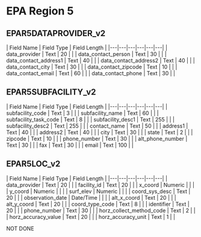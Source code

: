 # EPA Region 5

## EPAR5DATAPROVIDER_v2

|  Field Name |  Field Type |  Field Length |
|---|---|---|---|---|---|
| data_provider  | Text  | 20  |   | 
| data_contact_person | Text  | 30  |   | 
| data_contact_address1  | Text   |  40 |   | 
| data_contact_address2  | Text   |  40 |   | 
| data_contact_city  | Text   |  30 |   | 
| data_contact_zipcode  | Text   |  10 |   | 
| data_contact_email  | Text   |  60 |   | 
| data_contact_phone  | Text   |  30 |   | 

## EPAR5SUBFACILITY_v2

|  Field Name |  Field Type |  Field Length |
|---|---|---|---|---|---|
| subfacility_code  | Text   |  3 |   |
| subfacility_name  | Text   |  60 |   |
| subfacility_task_code  | Text   |  8 |   |
| subfacility_desc1  | Text   |  255 |   |
| subfacility_desc2  | Text   |  255 |   |
| contact_name  | Text   |  50 |   |
| address1  | Text   |  40 |   |
| address2  | Text   |  40 |   |
| city  | Text   |  30 |   |
| state  | Text   |  2 |   |
| zipcode  | Text   |  10 |   |
| phone_number  | Text   |  30 |   |
| alt_phone_number  | Text   |  30 |   |
| fax  | Text   |  30 |   |
| email  | Text   |  100 |   |

## EPAR5LOC_v2

|  Field Name |  Field Type |  Field Length |
|---|---|---|---|---|---|
| data_provider  | Text   |  20 |   |
| facility_id  | Text   |  20 |   |
| x_coord  | Numeric   |   |   |
| y_coord  | Numeric   |   |   |
| surf_elev  | Numeric   |   |   |
| coord_sys_desc  | Text   |  20 |   |
| observation_date  | Date/Time   |   |   |
| alt_x_coord  | Text   |  20 |   |
| alt_y_coord  | Text   |  20 |   |
| coord_type_code  | Text   |  8 |   |
| identifier  | Text   |  20 |   |
| phone_number  | Text   |  30 |   |
| horz_collect_method_code  | Text   |  2 |   |
| horz_accuracy_value  | Text   |  20 |   |
| horz_accuracy_unit  | Text   |  1 |   |

NOT DONE
